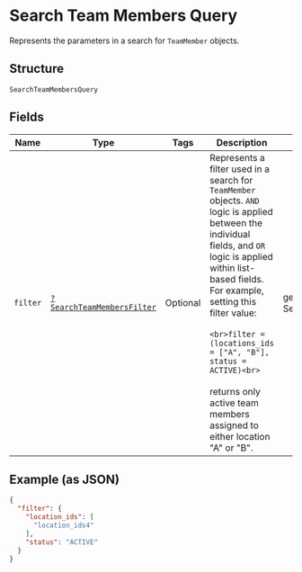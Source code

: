 
# Search Team Members Query

Represents the parameters in a search for `TeamMember` objects.

## Structure

`SearchTeamMembersQuery`

## Fields

| Name | Type | Tags | Description | Getter | Setter |
|  --- | --- | --- | --- | --- | --- |
| `filter` | [`?SearchTeamMembersFilter`](/doc/models/search-team-members-filter.md) | Optional | Represents a filter used in a search for `TeamMember` objects. `AND` logic is applied<br>between the individual fields, and `OR` logic is applied within list-based fields.<br>For example, setting this filter value:<br><br>```<br>filter = (locations_ids = ["A", "B"], status = ACTIVE)<br>```<br><br>returns only active team members assigned to either location "A" or "B". | getFilter(): ?SearchTeamMembersFilter | setFilter(?SearchTeamMembersFilter filter): void |

## Example (as JSON)

```json
{
  "filter": {
    "location_ids": [
      "location_ids4"
    ],
    "status": "ACTIVE"
  }
}
```

